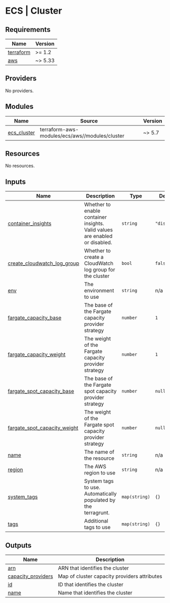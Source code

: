 # ECS | Cluster

<!-- BEGINNING OF PRE-COMMIT-TERRAFORM DOCS HOOK -->
## Requirements

| Name | Version |
|------|---------|
| <a name="requirement_terraform"></a> [terraform](#requirement\_terraform) | >= 1.2 |
| <a name="requirement_aws"></a> [aws](#requirement\_aws) | ~> 5.33 |

## Providers

No providers.

## Modules

| Name | Source | Version |
|------|--------|---------|
| <a name="module_ecs_cluster"></a> [ecs\_cluster](#module\_ecs\_cluster) | terraform-aws-modules/ecs/aws//modules/cluster | ~> 5.7 |

## Resources

No resources.

## Inputs

| Name | Description | Type | Default | Required |
|------|-------------|------|---------|:--------:|
| <a name="input_container_insights"></a> [container\_insights](#input\_container\_insights) | Whether to enable container insights. Valid values are enabled or disabled. | `string` | `"disabled"` | no |
| <a name="input_create_cloudwatch_log_group"></a> [create\_cloudwatch\_log\_group](#input\_create\_cloudwatch\_log\_group) | Whether to create a CloudWatch log group for the cluster | `bool` | `false` | no |
| <a name="input_env"></a> [env](#input\_env) | The environment to use | `string` | n/a | yes |
| <a name="input_fargate_capacity_base"></a> [fargate\_capacity\_base](#input\_fargate\_capacity\_base) | The base of the Fargate capacity provider strategy | `number` | `1` | no |
| <a name="input_fargate_capacity_weight"></a> [fargate\_capacity\_weight](#input\_fargate\_capacity\_weight) | The weight of the Fargate capacity provider strategy | `number` | `1` | no |
| <a name="input_fargate_spot_capacity_base"></a> [fargate\_spot\_capacity\_base](#input\_fargate\_spot\_capacity\_base) | The base of the Fargate spot capacity provider strategy | `number` | `null` | no |
| <a name="input_fargate_spot_capacity_weight"></a> [fargate\_spot\_capacity\_weight](#input\_fargate\_spot\_capacity\_weight) | The weight of the Fargate spot capacity provider strategy | `number` | `null` | no |
| <a name="input_name"></a> [name](#input\_name) | The name of the resource | `string` | n/a | yes |
| <a name="input_region"></a> [region](#input\_region) | The AWS region to use | `string` | n/a | yes |
| <a name="input_system_tags"></a> [system\_tags](#input\_system\_tags) | System tags to use. Automatically populated by the terragrunt. | `map(string)` | `{}` | no |
| <a name="input_tags"></a> [tags](#input\_tags) | Additional tags to use | `map(string)` | `{}` | no |

## Outputs

| Name | Description |
|------|-------------|
| <a name="output_arn"></a> [arn](#output\_arn) | ARN that identifies the cluster |
| <a name="output_capacity_providers"></a> [capacity\_providers](#output\_capacity\_providers) | Map of cluster capacity providers attributes |
| <a name="output_id"></a> [id](#output\_id) | ID that identifies the cluster |
| <a name="output_name"></a> [name](#output\_name) | Name that identifies the cluster |
<!-- END OF PRE-COMMIT-TERRAFORM DOCS HOOK -->
